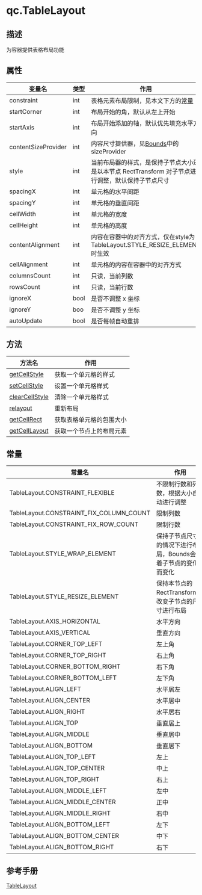 # qc.TableLayout

## 描述
为容器提供表格布局功能

## 属性
| 变量名         |   类型      |  作用        |
| ------------- |-------------|-------------|
| constraint | int | 表格元素布局限制，见本文下方的[常量](#_4) |
| startCorner | int | 布局开始的角，默认从左上开始 |
| startAxis | int | 布局开始添加的轴，默认优先填充水平方向 |
| contentSizeProvider | int | 内容尺寸提供器，见[Bounds](Bounds.md)中的sizeProvider |
| style | int | 当前布局器的样式，是保持子节点大小还是以本节点 RectTransform 对子节点进行调整，默认保持子节点尺寸|
| spacingX | int | 单元格的水平间距 |
| spacingY | int | 单元格的垂直间距 |
| cellWidth | int | 单元格的宽度|
| cellHeight | int | 单元格的高度|
| contentAlignment | int | 内容在容器中的对齐方式，仅在style为TableLayout.STYLE_RESIZE_ELEMENT时生效 |
| cellAlignment | int | 单元格的内容在容器中的对齐方式 |
| columnsCount | int | 只读，当前列数 |
| rowsCount | int | 只读，当前行数 |
| ignoreX | bool | 是否不调整 x 坐标 |
| ignoreY | boo | 是否不调整 y 坐标 |
| autoUpdate | bool | 是否每帧自动重排 |

## 方法
| 方法名     |  作用        |
| ------------- |-------------|
| [getCellStyle](tablelayout_getCellStyle.md) | 获取一个单元格的样式 |
| [setCellStyle](tablelayout_setCellStyle.md) | 设置一个单元格样式 |
| [clearCellStyle](tablelayout_clearCellStyle.md) | 清除一个单元格样式 |
| [relayout](tablelayout_relayout.md) | 重新布局 |
| [getCellRect](tablelayout_getCellRect.md) | 获取表格单元格的包围大小 |
| [getCellLayout](tablelayout_getCellLayout.md) | 获取一个节点上的布局元素 |

## 常量
| 常量名     |  作用        |
| ------------- |-------------|
| TableLayout.CONSTRAINT_FLEXIBLE | 不限制行数和列数，根据大小自动进行调整  |
| TableLayout.CONSTRAINT_FIX_COLUMN_COUNT | 限制列数  |
| TableLayout.CONSTRAINT_FIX_ROW_COUNT | 限制行数  |
| TableLayout.STYLE_WRAP_ELEMENT | 保持子节点尺寸的情况下进行布局，Bounds会随着子节点的变化而变化  |
| TableLayout.STYLE_RESIZE_ELEMENT | 保持本节点的RectTransform，改变子节点的尺寸进行布局   |
| TableLayout.AXIS_HORIZONTAL | 水平方向  |
| TableLayout.AXIS_VERTICAL | 垂直方向  |
| TableLayout.CORNER_TOP_LEFT | 左上角  |
| TableLayout.CORNER_TOP_RIGHT | 右上角  |
| TableLayout.CORNER_BOTTOM_RIGHT | 右下角  |
| TableLayout.CORNER_BOTTOM_LEFT | 左下角  |
| TableLayout.ALIGN_LEFT | 水平居左  |
| TableLayout.ALIGN_CENTER | 水平居中  |
| TableLayout.ALIGN_RIGHT | 水平居右  |
| TableLayout.ALIGN_TOP | 垂直居上  |
| TableLayout.ALIGN_MIDDLE | 垂直居中  |
| TableLayout.ALIGN_BOTTOM | 垂直居下  |
| TableLayout.ALIGN_TOP_LEFT | 左上  |
| TableLayout.ALIGN_TOP_CENTER | 中上  |
| TableLayout.ALIGN_TOP_RIGHT | 右上  |
| TableLayout.ALIGN_MIDDLE_LEFT | 左中  |
| TableLayout.ALIGN_MIDDLE_CENTER | 正中  |
| TableLayout.ALIGN_MIDDLE_RIGHT | 右中  |
| TableLayout.ALIGN_BOTTOM_LEFT | 左下  |
| TableLayout.ALIGN_BOTTOM_CENTER | 中下  |
| TableLayout.ALIGN_BOTTOM_RIGHT | 右下  |

## 参考手册
[TableLayout](http://docs.zuoyouxi.com/manual/Sample/TableLayout.html)